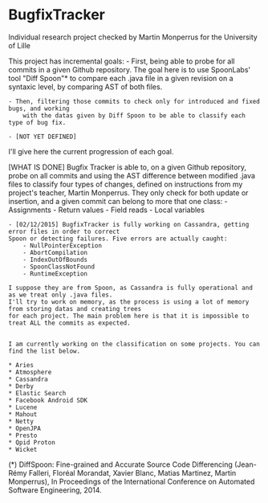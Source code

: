 # BugfixTracker
Individual research project checked by Martin Monperrus for the University of Lille 



This project has incremental goals:
    - First, being able to probe for all commits in a given Github repository. The goal
        here is to use SpoonLabs' tool "Diff Spoon"* to compare each .java file in a given
        revision on a syntaxic level, by comparing AST of both files.
        
    - Then, filtering those commits to check only for introduced and fixed bugs, and working
        with the datas given by Diff Spoon to be able to classify each type of bug fix.
        
    - [NOT YET DEFINED]
    
    
I'll give here the current progression of each goal.



[WHAT IS DONE]
    Bugfix Tracker is able to, on a given Github repository, probe on all commits and using the
    AST difference between modified .java files to classify four types of changes, defined on
    instructions from my project's teacher, Martin Monperrus. They only check for both update or
    insertion, and a given commit can belong to more that one class:
        - Assignments
        - Return values
        - Field reads
        - Local variables
        
   	- [02/12/2015] BugfixTracker is fully working on Cassandra, getting error files in order to correct
   	Spoon or detecting failures. Five errors are actually caught:
   		- NullPointerException
   		- AbortCompilation
   		- IndexOutOfBounds
   		- SpoonClassNotFound
   		- RuntimeException
   		
   	I suppose they are from Spoon, as Cassandra is fully operational and as we treat only .java files.
   	I'll try to work on memory, as the process is using a lot of memory from storing datas and creating trees
   	for each project. The main problem here is that it is impossible to treat ALL the commits as expected. 
    
    
    I am currently working on the classification on some projects. You can find the list below.
    
    * Aries
    * Atmosphere
    * Cassandra
    * Derby
    * Elastic Search
    * Facebook Android SDK
    * Lucene
    * Mahout
    * Netty
    * OpenJPA
    * Presto
    * Qpid Proton
    * Wicket
    

        
(*) DiffSpoon: Fine-grained and Accurate Source Code Differencing (Jean-Rémy Falleri, Floréal Morandat,
Xavier Blanc, Matias Martinez, Martin Monperrus), In Proceedings of the International Conference on
Automated Software Engineering, 2014.